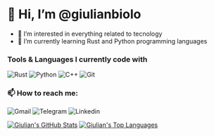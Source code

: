 # 👋 Hi, I’m @giulianbiolo
- 👀 I’m interested in everything related to tecnology
- 🌱 I’m currently learning Rust and Python programming languages

### Tools & Languages I currently code with
![Rust](https://img.shields.io/static/v1?style=for-the-badge&message=Rust&color=F05032&logo=Rust&logoColor=FFFFFF&label=)
![Python](https://img.shields.io/static/v1?style=for-the-badge&message=Python&color=356D9A&logo=Python&logoColor=FFFFFF&label=)
![C++](https://img.shields.io/static/v1?style=for-the-badge&message=C&color=00599C&logo=C&logoColor=FFFFFF&label=)
![Git](https://img.shields.io/static/v1?style=for-the-badge&message=Git&color=F05032&logo=Git&logoColor=FFFFFF&label=)

### 📫 How to reach me:
![Gmail](https://img.shields.io/static/v1?style=for-the-badge&message=giulianbiolo@gmail.com&color=EA4335&logo=Gmail&logoColor=FFFFFF&label=)
![Telegram](https://img.shields.io/static/v1?style=for-the-badge&message=giulianbiolo_01&color=26A5E4&logo=Telegram&logoColor=FFFFFF&label=)
![Linkedin](https://img.shields.io/static/v1?style=for-the-badge&message=giulianbiolo&color=0072B1&logo=Telegram&logoColor=FFFFFF&label=)

[![Giulian's GitHub Stats](https://github-readme-stats.vercel.app/api?username=giulianbiolo&hide=contribs)](https://github.com/anuraghazra/github-readme-stats)
[![Giulian's Top Languages](https://github-readme-stats.vercel.app/api/top-langs/?username=giulianbiolo&layout=compact)](https://github.com/anuraghazra/github-readme-stats)
